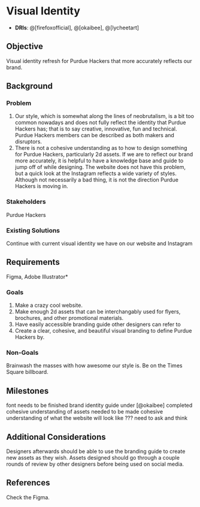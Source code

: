 
# Visual Identity

- **DRIs**: @[firefoxofficial], @[okaibee], @[lycheetart]

## Objective

Visual identity refresh for Purdue Hackers that more accurately reflects our brand. 

## Background

### Problem
1. Our style, which is somewhat along the lines of neobrutalism, is a bit too common nowadays and does not fully reflect the identity that Purdue Hackers has; that is to say creative, innovative, fun and technical. Purdue Hackers members can be described as both makers and disruptors.
2. There is not a cohesive understanding as to how to design something for Purdue Hackers, particularly 2d assets. If we are to reflect our brand more accurately, it is helpful to have a knowledge base and guide to jump off of while designing. The website does not have this problem, but a quick look at the Instagram reflects a wide variety of styles. Although not necessarily a bad thing, it is not the direction Purdue Hackers is moving in. 

### Stakeholders
Purdue Hackers

### Existing Solutions
Continue with current visual identity we have on our website and Instagram

## Requirements
Figma, Adobe Illustrator*

### Goals
1. Make a crazy cool website.
2. Make enough 2d assets that can be interchangably used for flyers, brochures, and other promotional materials.
3. Have easily accessible branding guide other designers can refer to
4. Create a clear, cohesive, and beautiful visual branding to define Purdue Hackers by.

### Non-Goals
Brainwash the masses with how awesome our style is.
Be on the Times Square billboard.

## Milestones
font needs to be finished
brand identity guide under [@okaibee] completed
cohesive understanding of assets needed to be made
cohesive understanding of what the website will look like
??? need to ask and think

## Additional Considerations
Designers afterwards should be able to use the branding guide to create new assets as they wish. 
Assets designed should go through a couple rounds of review by other designers before being used on social media. 

## References

Check the Figma.
